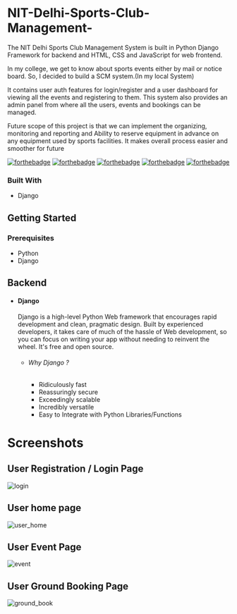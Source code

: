 # NIT-Delhi-Sports-Club-Management-
The NIT Delhi Sports Club Management System is built in Python Django Framework for backend and HTML, CSS and JavaScript for web frontend.

In my college, we get to know about sports events either by mail or notice board. So, I decided to build a SCM system.(In my local System)

It contains user auth features for login/register and a user dashboard for viewing all the events and registering to them. This system also provides an admin panel from where all the users, events and bookings can be managed.

Future scope of this project is that we can implement the organizing, monitoring and reporting and Ability to reserve equipment in advance on any equipment used by sports facilities. It makes overall process easier and smoother for future



[![forthebadge](https://forthebadge.com/images/badges/built-with-love.svg)](https://forthebadge.com)  [![forthebadge](https://forthebadge.com/images/badges/made-with-python.svg)](https://forthebadge.com) [![forthebadge](https://forthebadge.com/images/badges/uses-html.svg)](https://forthebadge.com) [![forthebadge](https://forthebadge.com/images/badges/uses-css.svg)](https://forthebadge.com) [![forthebadge](https://forthebadge.com/images/badges/uses-js.svg)](https://forthebadge.com)



### Built With
*   Django


## Getting Started
### Prerequisites
* Python
* Django

## Backend

* #### Django 
    Django is a high-level Python Web framework that encourages rapid development and clean, pragmatic design. Built by experienced developers, it takes care of much of the hassle of Web development, so you can focus on writing your app without needing to reinvent the wheel. It's free and open source.
    
    * ###### Why Django ?
        *  Ridiculously fast
        *  Reassuringly secure
        *  Exceedingly scalable
        *  Incredibly versatile
        *  Easy to Integrate with Python Libraries/Functions


# Screenshots

## User Registration / Login Page
![login](https://user-images.githubusercontent.com/39465843/125576615-afaf936d-a188-42ac-b374-0d2896249856.png)

## User home page
![user_home](https://user-images.githubusercontent.com/39465843/125576720-2098fc71-d1e4-4e82-9119-fc3e4e8924ed.png)

## User Event Page
![event](https://user-images.githubusercontent.com/39465843/125576795-a2b8dec7-0ab1-4e62-919f-9cefa5158c09.png)

## User Ground Booking Page
![ground_book](https://user-images.githubusercontent.com/39465843/125576854-3afade2d-c47f-490f-bdde-617e8a0fe0c4.png)


